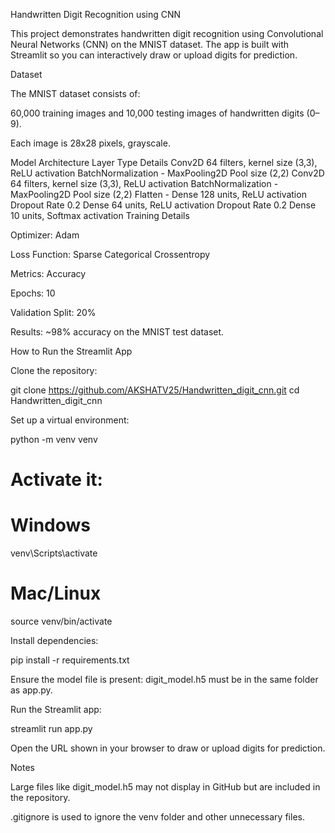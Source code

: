 Handwritten Digit Recognition using CNN

This project demonstrates handwritten digit recognition using Convolutional Neural Networks (CNN) on the MNIST dataset. The app is built with Streamlit so you can interactively draw or upload digits for prediction.

Dataset

The MNIST dataset consists of:

60,000 training images and 10,000 testing images of handwritten digits (0–9).

Each image is 28x28 pixels, grayscale.

Model Architecture
Layer Type	Details
Conv2D	64 filters, kernel size (3,3), ReLU activation
BatchNormalization	-
MaxPooling2D	Pool size (2,2)
Conv2D	64 filters, kernel size (3,3), ReLU activation
BatchNormalization	-
MaxPooling2D	Pool size (2,2)
Flatten	-
Dense	128 units, ReLU activation
Dropout	Rate 0.2
Dense	64 units, ReLU activation
Dropout	Rate 0.2
Dense	10 units, Softmax activation
Training Details

Optimizer: Adam

Loss Function: Sparse Categorical Crossentropy

Metrics: Accuracy

Epochs: 10

Validation Split: 20%

Results: ~98% accuracy on the MNIST test dataset.

How to Run the Streamlit App

Clone the repository:

git clone https://github.com/AKSHATV25/Handwritten_digit_cnn.git
cd Handwritten_digit_cnn


Set up a virtual environment:

python -m venv venv
# Activate it:
# Windows
venv\Scripts\activate
# Mac/Linux
source venv/bin/activate


Install dependencies:

pip install -r requirements.txt


Ensure the model file is present:
digit_model.h5 must be in the same folder as app.py.

Run the Streamlit app:

streamlit run app.py


Open the URL shown in your browser to draw or upload digits for prediction.

Notes

Large files like digit_model.h5 may not display in GitHub but are included in the repository.

.gitignore is used to ignore the venv folder and other unnecessary files.
